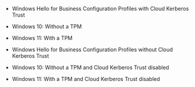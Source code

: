 * Windows Hello for Business Configuration Profiles with Cloud Kerberos Trust
* Windows 10: Without a TPM
* Windows 11: With a TPM

* Windows Hello for Business Configuration Profiles without Cloud Kerberos Trust
* Windows 10: Without a TPM and Cloud Kerberos Trust disabled
* Windows 11: With a TPM and Cloud Kerberos Trust disabled
